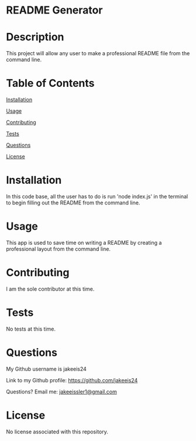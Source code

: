 # README Generator

# Description

This project will allow any user to make a professional README file from the command line.

# Table of Contents

[Installation](#instructions)

[Usage](#usage)

[Contributing](#contributing)

[Tests](#tests)

[Questions](#questions)

[License](#license)

# Installation

In this code base, all the user has to do is run 'node index.js' in the terminal to begin filling out the README from the command line.

# Usage

This app is used to save time on writing a README by creating a professional layout from the command line.

# Contributing

I am the sole contributor at this time.

# Tests

No tests at this time.

# Questions

My Github username is jakeeis24

Link to my Github profile: https://github.com/jakeeis24

Questions? Email me: jakeeissler1@gmail.com

# License

No license associated with this repository.
